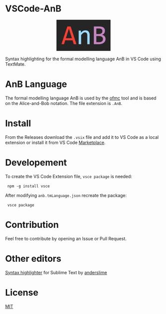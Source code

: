 VSCode-AnB
===========================
<p align="center">
<img src="https://raw.githubusercontent.com/hiksuman/vscode-anb/master/images/icon.png" alt="drawing" height="100"/>
</p>
Syntax highlighting for the formal modelling language AnB in VS Code using TextMate.

# AnB Language
The formal modelling language AnB is used by the [ofmc](http://imm.dtu.dk/~samo/) tool and is based on the Alice-and-Bob notation. The file extension is `.AnB`.

# Install

From the Releases download the `.vsix` file and add it to VS Code as a local extension or install it from VS Code [Marketplace](https://marketplace.visualstudio.com/items?itemName=hiksuman.vscode-anb).

# Developement
To create the VS Code Extension file, `vsce package` is needed:
```
 npm -g install vsce
```
After modifying `anb.tmLanguage.json` recreate the package:
```
 vsce package
```

# Contribution

Feel free to contribute by opening an Issue or Pull Request.

# Other editors
[Syntax highlighter](https://github.com/anderslime/Syntax-highlighting-for-AnB) for Sublime Text by [anderslime](https://github.com/anderslime)


# License
[MIT](http://opensource.org/licenses/MIT)

